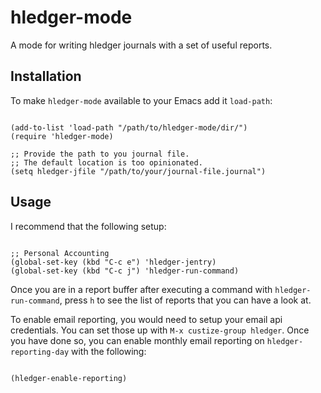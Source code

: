 # hledger-mode


A mode for writing hledger journals with a set of useful reports.

## Installation

To make `hledger-mode` available to your Emacs add it `load-path`:

```elisp 

(add-to-list 'load-path "/path/to/hledger-mode/dir/")
(require 'hledger-mode)

;; Provide the path to you journal file. 
;; The default location is too opinionated.
(setq hledger-jfile "/path/to/your/journal-file.journal")

```

## Usage

I recommend that the following setup:

```elisp

;; Personal Accounting
(global-set-key (kbd "C-c e") 'hledger-jentry)
(global-set-key (kbd "C-c j") 'hledger-run-command)

```

Once you are in a report buffer after executing a command with
`hledger-run-command`, press `h` to see the list of reports that you
can have a look at.

To enable email reporting, you would need to setup your email api credentials. You can set those up with `M-x custize-group hledger`. Once you have done so, you can enable monthly email reporting on `hledger-reporting-day` with the following:

```elisp

(hledger-enable-reporting)

```








